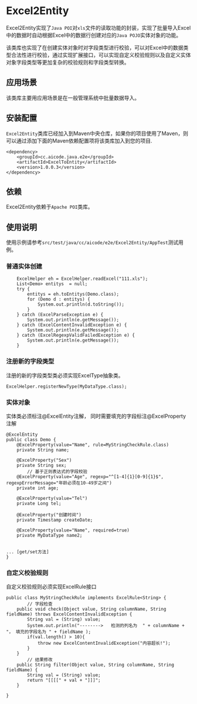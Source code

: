 # Excel2Entity


Excel2Entity实现了`Java POI`对`xls`文件的读取功能的封装，实现了批量导入Excel中的数据时自动根据Excel中的数据行创建对应的`Java POJO`实体对象的功能。

该类库也实现了在创建实体对象时对字段类型进行校验，可以对Excel中的数据类型合法性进行校验，通过实现扩展接口，可以实现自定义校验规则以及自定义实体对象字段类型等更加复杂的校验规则和字段类型转换。

## 应用场景

该类库主要用应用场景是在一般管理系统中批量数据导入。

## 安装配置

`Excel2Entity`类库已经加入到Maven中央仓库，如果你的项目使用了Maven，则可以通过添加下面的Maven依赖配置项将该类库加入到您的项目.

    <dependency>
        <groupId>cc.aicode.java.e2e</groupId>
        <artifactId>ExcelToEntity</artifactId>
        <version>1.0.0.3</version>
    </dependency>


## 依赖

Excel2Entity依赖于`Apache POI`类库。

## 使用说明

使用示例请参考`src/test/java/cc/aicode/e2e/Excel2Entity/AppTest`测试用例。

### 普通实体创建

        ExcelHelper eh = ExcelHelper.readExcel("111.xls");
        List<Demo> entitys  = null;
        try {
            entitys = eh.toEntitys(Demo.class);
            for (Demo d : entitys) {
                System.out.println(d.toString());
            }
        } catch (ExcelParseException e) {
            System.out.println(e.getMessage());
        } catch (ExcelContentInvalidException e) {
            System.out.println(e.getMessage());
        } catch (ExcelRegexpValidFailedException e) {
            System.out.println(e.getMessage());
        }


### 注册新的字段类型

注册的新的字段类型类必须实现ExcelType抽象类。

	ExcelHelper.registerNewType(MyDataType.class);


### 实体对象

实体类必须标注@ExcelEntity注解， 同时需要填充的字段标注@ExcelProperty注解

    @ExcelEntity
    public class Demo {
        @ExcelProperty(value="Name", rule=MyStringCheckRule.class)
        private String name;

        @ExcelProperty("Sex")
        private String sex;
            // 基于正则表达式的字段校验
        @ExcelProperty(value="Age", regexp="^[1-4]{1}[0-9]{1}$", regexpErrorMessage="年龄必须在10-49岁之间")
        private int age;

        @ExcelProperty(value="Tel")
        private Long tel;

        @ExcelProperty("创建时间")
        private Timestamp createDate;

        @ExcelProperty(value="Name", required=true)
        private MyDataType name2;


    ... [get/set方法]
    }

### 自定义校验规则

自定义校验规则必须实现ExcelRule接口

    public class MyStringCheckRule implements ExcelRule<String> {
            // 字段检查
        public void check(Object value, String columnName, String fieldName) throws ExcelContentInvalidException {
            String val = (String) value;
            System.out.println("-------->   检测的列名为  " + columnName + "， 填充的字段名为 " + fieldName );
            if(val.length() > 10){
                throw new ExcelContentInvalidException("内容超长!");
            }
        }
            // 结果修改
        public String filter(Object value, String columnName, String fieldName) {
            String val = (String) value;
            return "[[[[" + val + "]]]";
        }

    }
